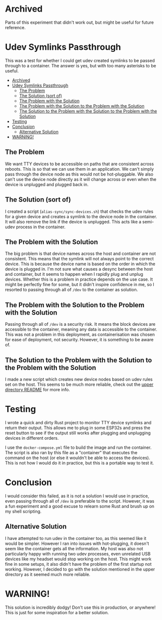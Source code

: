 # Archived
Parts of this experiment that didn't work out, but might be useful for future reference.

# Udev Symlinks Passthrough
This was a test for whether I could get udev created symlinks to be passed through to a container. The answer is yes, but with too many asterisks to be useful.

- [Archived](#archived)
- [Udev Symlinks Passthrough](#udev-symlinks-passthrough)
  - [The Problem](#the-problem)
  - [The Solution (sort of)](#the-solution-sort-of)
  - [The Problem with the Solution](#the-problem-with-the-solution)
  - [The Problem with the Solution to the Problem with the Solution](#the-problem-with-the-solution-to-the-problem-with-the-solution)
  - [The Solution to the Problem with the Solution to the Problem with the Solution](#the-solution-to-the-problem-with-the-solution-to-the-problem-with-the-solution)
- [Testing](#testing)
- [Conclusion](#conclusion)
  - [Alternative Solution](#alternative-solution)
- [WARNING!](#warning)


## The Problem
We want TTY devices to be accessible on paths that are consistent across reboots. This is so that we can use them in an application. We can't simply pass through the device node as this would not be hot-pluggable. We also can't use the device node directly as it will change across or even when the device is unplugged and plugged back in.  

## The Solution (sort of)
I created a script (`alias-sync/sync-devices.sh`) that checks the udev rules for a given device and creates a symlink to the device node in the container. It will also remove the link if the device is unplugged. This acts like a semi-udev process in the container.

## The Problem with the Solution
The big problem is that device names across the host and container are not consistent. This means that the symlink will not always point to the correct device. This is because the device name is based on the order in which the device is plugged in. I'm not sure what causes a desync between the host and container, but it seems to happen when I rapidly plug and unplug devices. Whether this is a problem in practice depends on the use case. It might be perfectly fine for some, but it didn't inspire confidence in me, so I resorted to passing through all of `/dev` to the container as solution.  

## The Problem with the Solution to the Problem with the Solution
Passing through all of `/dev` is a security risk. It means the block devices are accessible to the container, meaning any data is accessible to the container. This was not a problem in this deployment, as containerisation was chosen for ease of deployment, not security. However, it is something to be aware of.


## The Solution to the Problem with the Solution to the Problem with the Solution
I made a new script which creates new device nodes based on udev rules set on the host. This seems to be much more reliable, check out the [upper directory README](../README.md) for more info.

# Testing
I wrote a quick and dirty Rust project to monitor TTY device symlinks and return their output. This allows me to plug in some ESP32s and press the reset button to see if the output still works after plugging and unplugging devices in different orders.  

I use the `docker-compose.yml` file to build the image and run the container. The script is also ran by this file as a "container" that executes the command on the host (or else it wouldn't be able to access the devices). This is not how I would do it in practice, but this is a portable way to test it.

# Conclusion
I would consider this failed, as it is not a solution I would use in practice, even passing through all of `/dev` is preferable to the script. However, it was a fun experiment and a good excuse to relearn some Rust and brush up on my shell scripting.

## Alternative Solution
I have attempted to run udev in the container too, as this seemed like it would be simpler. However I ran into issues with hot-plugging, it doesn't seem like the container gets all the information. My host was also not particularly happy with running two udev processes, even unrelated USB devices like my headset would stop working on the host. 
This might work fine in some setups, it also didn't have the problem of the first startup not working. However, I decided to go with the solution mentioned in the upper directory as it seemed much more reliable.

# WARNING!
This solution is incredibly dodgy! Don't use this in production, or anywhere! This is just for some inspiration for a better solution.